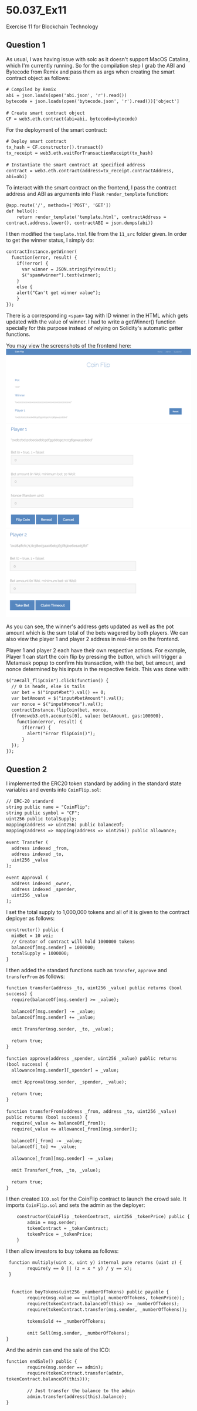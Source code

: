 # 50.037_Ex11
Exercise 11 for Blockchain Technology

## Question 1
As usual, I was having issue with solc as it doesn't support MacOS Catalina, which I'm currently running. So for the compilation step I grab the ABI and Bytecode from Remix and pass them as args when creating the smart contract object as follows:
 ```
# Compiled by Remix
abi = json.loads(open('abi.json', 'r').read())
bytecode = json.loads(open('bytecode.json', 'r').read())['object']

# Create smart contract object
CF = web3.eth.contract(abi=abi, bytecode=bytecode)
 ```
 
 For the deployment of the smart contract:
 ```
 # Deploy smart contract
tx_hash = CF.constructor().transact()
tx_receipt = web3.eth.waitForTransactionReceipt(tx_hash)

# Instantiate the smart contract at specified address
contract = web3.eth.contract(address=tx_receipt.contractAddress, abi=abi)
 ```

To interact with the smart contract on the frontend, I pass the contract address and ABI as arguments into Flask `render_template` function:
```
@app.route('/', methods=['POST', 'GET'])
def hello():
    return render_template('template.html', contractAddress = contract.address.lower(), contractABI = json.dumps(abi))
```

I then modified the `template.html` file from the `11_src` folder given. In order to get the winner status, I simply do:
```
contractInstance.getWinner(
  function(error, result) {
    if(!error) {
      var winner = JSON.stringify(result);
      $("span#winner").text(winner);
    }
    else {
    alert("Can't get winner value");
    }
});
```
There is a corresponding `<span>` tag with ID winner in the HTML which gets updated with the value of winner. I had to write a getWinner() function specially for this purpose instead of relying on Solidity's automatic getter functions. 

You may view the screenshots of the frontend here:   
![alt text](https://github.com/aidenchia/50.037_Ex11/blob/master/src/images/fe1.png)
![alt text](https://github.com/aidenchia/50.037_Ex11/blob/master/src/images/fe2.png)
![alt text](https://github.com/aidenchia/50.037_Ex11/blob/master/src/images/fe3.png)

As you can see, the winner's address gets updated as well as the pot amount which is the sum total of the bets wagered by both players. We can also view the player 1 and player 2 address in real-time on the frontend.  

Player 1 and player 2 each have their own respective actions. For example, Player 1 can start the coin flip by pressing the button, which will trigger a Metamask popup to confirm his transaction, with the bet, bet amount, and nonce determined by his inputs in the respective fields. This was done with:
```
$("a#call_flipCoin").click(function() {
  // 0 is heads, else is tails 
  var bet = $("input#bet").val() == 0;
  var betAmount = $("input#betAmount").val();
  var nonce = $("input#nonce").val();
  contractInstance.flipCoin(bet, nonce, 
  {from:web3.eth.accounts[0], value: betAmount, gas:100000}, 
    function(error, result) {
      if(error) {
        alert("Error flipCoin()");
      }
  });
});
```

## Question 2  
I implemented the ERC20 token standard by adding in the standard state variables and events into `CoinFlip.sol`:  
```
// ERC-20 standard
string public name = "CoinFlip";
string public symbol = "CF";
uint256 public totalSupply;
mapping(address => uint256) public balanceOf;
mapping(address => mapping(address => uint256)) public allowance;

event Transfer (
  address indexed _from,
  address indexed _to,
  uint256 _value
);

event Approval (
  address indexed _owner,
  address indexed _spender,
  uint256 _value
);
```

I set the total supply to 1,000,000 tokens and all of it is given to the contract deployer as follows:
```
constructor() public {
  minBet = 10 wei;
  // Creator of contract will hold 1000000 tokens
  balanceOf[msg.sender] = 1000000;
  totalSupply = 1000000;
}
```

I then added the standard functions such as `transfer`, `approve` and `transferFrom` as follows:
```
function transfer(address _to, uint256 _value) public returns (bool success) {
  require(balanceOf[msg.sender] >= _value);
  
  balanceOf[msg.sender] -= _value;
  balanceOf[msg.sender] += _value;

  emit Transfer(msg.sender, _to, _value);

  return true;
}

function approve(address _spender, uint256 _value) public returns (bool success) {
  allowance[msg.sender][_spender] = _value;

  emit Approval(msg.sender, _spender, _value);

  return true;
}

function transferFrom(address _from, address _to, uint256 _value) public returns (bool success) {
  require(_value <= balanceOf[_from]);
  require(_value <= allowance[_from][msg.sender]);

  balanceOf[_from] -= _value;
  balanceOf[_to] += _value;

  allowance[_from][msg.sender] -= _value;

  emit Transfer(_from, _to, _value);

  return true;
}
```

I then created `ICO.sol` for the CoinFlip contract to launch the crowd sale. It imports `CoinFlip.sol` and sets the admin as the deployer:
```
	constructor(CoinFlip _tokenContract, uint256 _tokenPrice) public {
		admin = msg.sender;
		tokenContract = _tokenContract;
		tokenPrice = _tokenPrice;
	}
```

I then allow investors to buy tokens as follows:
```
 function multiply(uint x, uint y) internal pure returns (uint z) {
        require(y == 0 || (z = x * y) / y == x);
 }


  function buyTokens(uint256 _numberOfTokens) public payable {
        require(msg.value == multiply(_numberOfTokens, tokenPrice));
        require(tokenContract.balanceOf(this) >= _numberOfTokens);
        require(tokenContract.transfer(msg.sender, _numberOfTokens));

        tokensSold += _numberOfTokens;

        emit Sell(msg.sender, _numberOfTokens);
}
```

And the admin can end the sale of the ICO:
```
function endSale() public {
        require(msg.sender == admin);
        require(tokenContract.transfer(admin, tokenContract.balanceOf(this)));

        // Just transfer the balance to the admin
        admin.transfer(address(this).balance);
}
```





